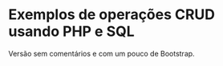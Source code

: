 # Exemplos de operações CRUD usando PHP e SQL

Versão sem comentários e com um pouco de Bootstrap.

